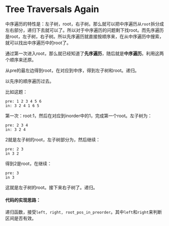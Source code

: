 # Tree Traversals Again

中序遍历的特性是：左子树，root，右子树。那么就可以把中序遍历从`root`拆分成左右部分，递归下去就可以了。所以对于中序遍历的问题剩下找root。而先序遍历是root，左子树，右子树。所以先序遍历就直接按顺序来，在从中序遍历中搜索，就可以找出中序遍历中的root了。

通过第一次进入root，那么就已经知道了**先序遍历**，随后就是**中序遍历**。利用这两个顺序来还原。

从pre的最左边得到root，在对应到中序，得到左子树和root。递归。

以先序的顺序遍历过去。

比如这题：

    pre: 1 2 3 4 5 6
    in: 3 2 4 1 6 5

第一次：root:1，然后在对应到inorder中的1，完成第一个root。左子树为：

    pre: 2 3 4
    in: 3 2 4

2就是左子树的root，左子树部分为，然后继续：

    pre: 2 3
    in 3 2

得到2是root，在继续：

    pre: 3
    in 3

这就是左子树的root。接下来右子树了。递归。

#### 代码的实现思路：

递归函数，接受`left, right, root_pos_in_preorder`。其中`left`和`right`来判断区间是否有效。
